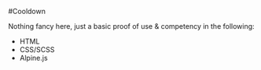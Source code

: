 #Cooldown

Nothing fancy here, just a basic proof of use & competency in the following:
+ HTML
+ CSS/SCSS
+ Alpine.js

